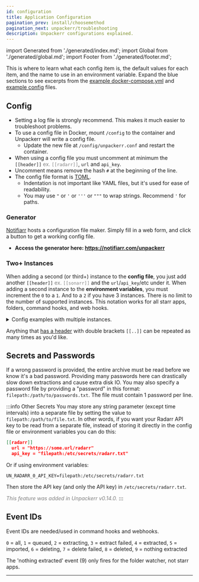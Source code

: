 ```yaml
---
id: configuration
title: Application Configuration
pagination_prev: install/choosemethod
pagination_next: unpackerr/troubleshooting
description: Unpackerr configurations explained.
---
```


import Generated from './generated/index.md';
import Global from './generated/global.md';
import Footer from './generated/footer.md';

This is where to learn what each config item is, the default
values for each item, and the name to use in an environment variable.
Expand the blue sections to see excerpts from the
[example docker-compose.yml](https://github.com/Unpackerr/unpackerr/blob/main/examples/docker-compose.yml)
and [example config](https://github.com/Unpackerr/unpackerr/blob/main/examples/unpackerr.conf.example) files.

## Config

- Setting a log file is strongly recommend. This makes it much easier to troubleshoot problems.
- To use a config file in Docker, mount `/config` to the container and Unpackerr will write a config file.
  - Update the new file at `/config/unpackerr.conf` and restart the container.
- When using a config file you must uncomment at minimum the `[[header]]` <font color="gray">
  ex. `[[radarr]]`</font>, `url` and `api_key`.
- Uncomment means remove the hash `#` at the beginning of the line.
- The config file format is [TOML](https://toml.io).
  - Indentation is not important like YAML files, but it's used for ease of readability.
  - You may use `"` or `'` or `'''` or `"""` to wrap strings. Recommend `'` for paths.

### Generator

[Notifiarr](https://notifiarr.com) hosts a configuration file maker.
Simply fill in a web form, and click a button to get a working config file.

- **Access the generator here: https://notifiarr.com/unpackerr**

### Two+ Instances

When adding a second (or third+) instance to the __config file__, you just
add another `[[header]]` <font color="gray">ex. `[[sonarr]]`</font> and the
`url`/`api_key`/etc under it. When adding a second instance to the __environment
variables__, you must increment the `0` to a `1`. And to a `2` if you have 3
instances. There is no limit to the number of supported instances. This notation
works for all starr apps, folders, command hooks, and web hooks.

<details>
  <summary>Config examples with multiple instances.</summary>

- Config File example with two Radarrs and two Folders.

```yaml
[[radarr]]
 url = "http://radarr"
 api_key = "32characters"

[[radarr]]
 url = "http://radarr4k"
 api_key = "32morecharacters"

[[folder]]
 path = "/data/downloads/software/"

[[folder]]
 path = "/data/downloads/games/"
```

- Environment Variable example with two Radarrs and two Folders setting the same values as above.

```shell
UN_RADARR_0_URL=http://radarr
UN_RADARR_0_API_KEY=32characters
UN_RADARR_1_URL=http://radarr4k
UN_RADARR_1_API_KEY=32morecharacters
UN_FOLDER_0_PATH=/data/downloads/software/
UN_FOLDER_1_PATH=/data/downloads/games/
```

</details>

Anything that [has a header](https://github.com/Unpackerr/unpackerr/blob/main/examples/unpackerr.conf.example#L99)
with double brackets `[[..]]` can be repeated as many times as you'd like.

<!-- The Global content is generated from here: https://github.com/Unpackerr/unpackerr/tree/main/init/config -->
<Global />

## Secrets and Passwords

If a wrong password is provided, the entire archive must
be read before we know it's a bad password.
Providing many passwords here can drastically slow down
extractions and cause extra disk IO. You may also specify
a password file by providing a "password" in this format: `filepath:/path/to/passwords.txt`.
The file must contain 1 password per line.

:::info Other Secrets
You may store any string parameter (except time intervals) into a separate file
by setting the value to `filepath:/path/to/file.txt`. In other words, if you want
your Radarr API key to be read from a separate file, instead of storing it directly
in the config file or environment variables you can do this:
```json
[[radarr]]
  url = "https://some.url/radarr"
  api_key = "filepath:/etc/secrets/radarr.txt"
```

Or if using environment variables:
```shell
UN_RADARR_0_API_KEY=filepath:/etc/secrets/radarr.txt
```

Then store the API key (and only the API key) in `/etc/secrets/radarr.txt`.

_<font color="gray">This feature was added in Unpackerr v0.14.0.</font>_
:::

<!-- This content is generated from here: https://github.com/Unpackerr/unpackerr/tree/main/init/config -->
<Generated/>

## Event IDs

Event IDs are needed/used in command hooks and webhooks.

`0` = all, `1` = queued, `2` = extracting, `3` = extract failed, `4` = extracted,
`5` = imported, `6` = deleting, `7` = delete failed, `8` = deleted, `9` = nothing extracted

The 'nothing extracted' event (9) only fires for the folder watcher, not starr apps.

---

<Footer />
